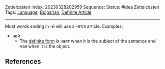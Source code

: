 Zettelcasten Index: 20230328202959
Sequence:
Status: #idea
Zettelcasten Tags: [Language](../map-of-content/Language.md), [Bulgarian](../map-of-content/Bulgarian.md), [Definite Article](../map-of-content/Definite%20Article.md)

---

Most words ending in -й will use a -ят/я article. Examples:

* чай
  * The [definite form](20230227102234.md) is чаят when it is the subject of the sentence and чая when it is the object.

## References
